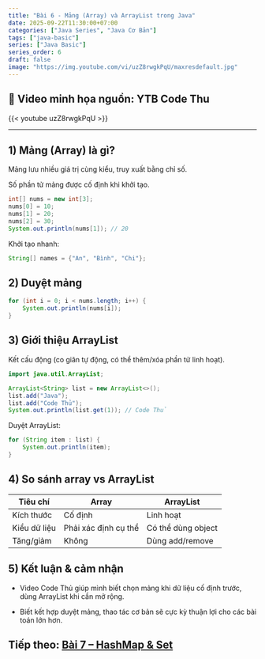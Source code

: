 ```yaml
---
title: "Bài 6 - Mảng (Array) và ArrayList trong Java"
date: 2025-09-22T11:30:00+07:00
categories: ["Java Series", "Java Cơ Bản"]
tags: ["java-basic"]
series: ["Java Basic"]
series_order: 6
draft: false
image: "https://img.youtube.com/vi/uzZ8rwgkPqU/maxresdefault.jpg"
---
```


## 🎥 Video minh họa nguồn: YTB Code Thu
{{< youtube uzZ8rwgkPqU >}}

---

## 1) Mảng (Array) là gì?
Mảng lưu nhiều giá trị cùng kiểu, truy xuất bằng chỉ số.

Số phần tử mảng được cố định khi khởi tạo.

```java
int[] nums = new int[3];
nums[0] = 10;
nums[1] = 20;
nums[2] = 30;
System.out.println(nums[1]); // 20
```

Khởi tạo nhanh:

```java
String[] names = {"An", "Bình", "Chi"};
```

## 2) Duyệt mảng
```java
for (int i = 0; i < nums.length; i++) {
    System.out.println(nums[i]);
}
```

## 3) Giới thiệu ArrayList
Kết cấu động (co giãn tự động, có thể thêm/xóa phần tử linh hoạt).

```java
import java.util.ArrayList;

ArrayList<String> list = new ArrayList<>();
list.add("Java");
list.add("Code Thủ");
System.out.println(list.get(1)); // Code Thủ
```

Duyệt ArrayList:

```java
for (String item : list) {
    System.out.println(item);
}
```

## 4) So sánh array vs ArrayList

| Tiêu chí | Array | ArrayList |
|----------|--------|------------|
| Kích thước | Cố định | Linh hoạt |
| Kiểu dữ liệu | Phải xác định cụ thể | Có thể dùng object |
| Tăng/giảm | Không | Dùng add/remove |

## 5) Kết luận & cảm nhận
- Video Code Thủ giúp mình biết chọn mảng khi dữ liệu cố định trước, dùng ArrayList khi cần mở rộng.

- Biết kết hợp duyệt mảng, thao tác cơ bản sẽ cực kỳ thuận lợi cho các bài toán lớn hơn.

## Tiếp theo: [Bài 7 – HashMap & Set](/p/java_bai7_mapset/)
